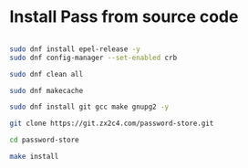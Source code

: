 # Install Pass from source code

```bash

sudo dnf install epel-release -y
sudo dnf config-manager --set-enabled crb

sudo dnf clean all

sudo dnf makecache

sudo dnf install git gcc make gnupg2 -y

git clone https://git.zx2c4.com/password-store.git

cd password-store

make install

```
